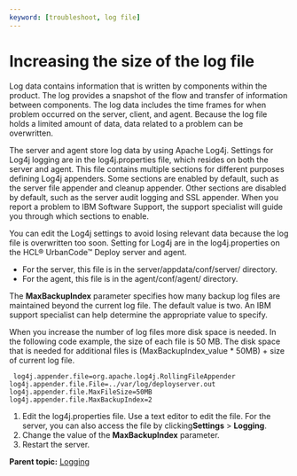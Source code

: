 ```yaml
---
keyword: [troubleshoot, log file]
---
```


# Increasing the size of the log file

Log data contains information that is written by components within the product. The log provides a snapshot of the flow and transfer of information between components. The log data includes the time frames for when problem occurred on the server, client, and agent. Because the log file holds a limited amount of data, data related to a problem can be overwritten.

The server and agent store log data by using Apache Log4j. Settings for Log4j logging are in the log4j.properties file, which resides on both the server and agent. This file contains multiple sections for different purposes defining Log4j appenders. Some sections are enabled by default, such as the server file appender and cleanup appender. Other sections are disabled by default, such as the server audit logging and SSL appender. When you report a problem to IBM Software Support, the support specialist will guide you through which sections to enable.

You can edit the Log4j settings to avoid losing relevant data because the log file is overwritten too soon. Setting for Log4j are in the log4j.properties on the HCL® UrbanCode™ Deploy server and agent.

-   For the server, this file is in the server/appdata/conf/server/ directory.
-   For the agent, this file is in the agent/conf/agent/ directory.

The **MaxBackupIndex** parameter specifies how many backup log files are maintained beyond the current log file. The default value is two. An IBM support specialist can help determine the appropriate value to specify.

When you increase the number of log files more disk space is needed. In the following code example, the size of each file is 50 MB. The disk space that is needed for additional files is \(MaxBackupIndex\_value \* 50MB\) + size of current log file.

```
 log4j.appender.file=org.apache.log4j.RollingFileAppender 
log4j.appender.file.File=../var/log/deployserver.out 
log4j.appender.file.MaxFileSize=50MB 
log4j.appender.file.MaxBackupIndex=2
```

1.   Edit the log4j.properties file. Use a text editor to edit the file. For the server, you can also access the file by clicking**Settings** \> **Logging**. 
2.   Change the value of the **MaxBackupIndex** parameter. 
3.   Restart the server. 

**Parent topic:** [Logging](../topics/log_ov.md)

